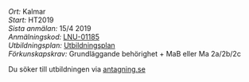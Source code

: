 *Ort:* Kalmar<br />
*Start:* HT2019<br />
*Sista anmälan:* 15/4 2019<br />
*Anmälningskod:* [LNU-01185](https://www.antagning.se/se/search?period=HT_2019&freeText=+LNU-01185)<br />
*Utbildningsplan:* [Utbildningsplan](http://api.kursinfo.lnu.se/GenerateDocument.ashx?templatetype=programmesyllabus&revision=1&code=NGUDM&documenttype=pdf&lang=sv)<br />
*Förkunskapskrav:* Grundläggande behörighet + MaB eller Ma 2a/2b/2c

Du söker till utbildningen via [antagning.se](http://antagning.se)
